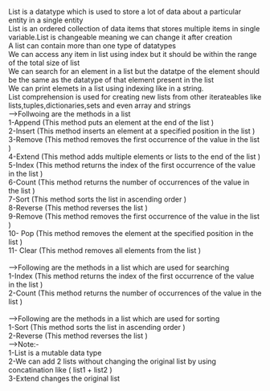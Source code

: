 List is a datatype which is used to store a lot of data about a particular entity in a single entity
<br>
List is an ordered collection of data items that stores multiple items in single variable.List is changeable meaning we can change it after creation 
<br>
A list can contain more than one type of datatypes 
<br>
We can access any item in list using index but it should be within the range of the total size of list 
<br>
We can search for an element in a list but the datatpe of the element should be the same as the datatype of that element present in the list
<br>
We can print elemets in a list using indexing like  in a string.
<br>
List comprehension is used for creating new lists from other iterateables like  lists,tuples,dictionaries,sets and even array and strings
<br>
-->Follwoing are the methods in a list 
<br>
1-Append  (This method puts an element at the end of the list )
<br>
2-Insert (This method inserts an element at a specified position in the list )
<br>
3-Remove (This method removes the first occurrence of the value in the list )
<br>
4-Extend (This method adds multiple elements or lists  to the end of the list )
<br>
5-Index (This method returns the index of the first occurrence of the value in the list )
<br>
6-Count (This method returns the number of occurrences of the value in the list )
<br>
7-Sort (This method sorts the list in ascending order )
<br>
8-Reverse (This method reverses the list )
<br>
9-Remove (This method removes the first occurrence of the value in the list )
<br>
10- Pop (This method removes the element at the specified position in the list )
<br>
11- Clear (This method removes all elements from the list )
<br>
<br>
-->Following are the methods in a list which are used for searching
<br>
1-Index (This method returns the index of the first occurrence of the value in the list )
<br>
2-Count (This method returns the number of occurrences of the value in the list )
<br>
<br>
-->Following are the methods in a list which are used for sorting
<br>
1-Sort (This method sorts the list in ascending order )
<br>
2-Reverse (This method reverses the list )
<br>
-->Note:-
<br>
1-List is a mutable data type
<br>
2-We can add 2 lists without changing the original list by using concatination like ( list1 + list2 )
<br>
3-Extend changes the original list 